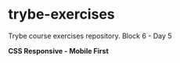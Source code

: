 # trybe-exercises
Trybe course exercises repository.
Block 6 - Day 5

**CSS Responsive - Mobile First**